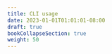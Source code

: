 ```yaml
---
title: CLI usage
date: 2023-01-01T01:01:01-08:00
draft: true
bookCollapseSection: true
weight: 50
---
```

